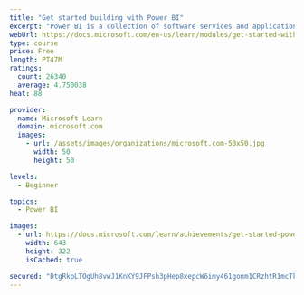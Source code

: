 ```yaml
---
title: "Get started building with Power BI"
excerpt: "Power BI is a collection of software services and applications that let you connect to all sorts of data sources and create compelling visuals and reports. You can benefit from receiving those reports, or you can share them with others inside or outside your organization. Learn the basics of Power BI, how its services and applications work together, and how they can be used to create or experience compelling visuals and analytics based on your data."
webUrl: https://docs.microsoft.com/en-us/learn/modules/get-started-with-power-bi/
type: course
price: Free
length: PT47M
ratings:
  count: 26340
  average: 4.750038
heat: 88

provider:
  name: Microsoft Learn
  domain: microsoft.com
  images:
    - url: /assets/images/organizations/microsoft.com-50x50.jpg
      width: 50
      height: 50

levels:
  - Beginner

topics:
  - Power BI

images:
  - url: https://docs.microsoft.com/learn/achievements/get-started-power-bi-social.png
    width: 643
    height: 322
    isCached: true

secured: "DtgRkpLTOgUh8vwJ1KnKY9JFPsh3pHep8xepcW6imy461gonm1CRzhtR1mcTk7cl9dEcqFTT98toxNv9yXBW3j5n1QuC25aeGXH5iRzPqj1M6SmuSlouPwh9QgwRtNfSIHB1CiANm5aMlcndcRWvVxcknbHqeEE/tgVaMdmPTBuoRzEflN5qNBh6qzr87eW2nhRbd5S6bUZ0VkXyB6DEeLEiXLMUJD5uLwb2Bef/o0T7a6LkLiRdRSPGhInEq+BiHKTKts/jQMIUeEMNwOzOXee+7DXhy3OiZJx08gV2cKvaiQ//EtBe34Dxv1UbKKTBynvnBkCQ2/GPfInwINuqUubpftXgF7g9u4VPxhdlF0i/oOIyCUpY30RsnxO2I+QQSu+3iodNrjLVZxoyxkYIkQWQ7TMaFFeTPj/sM7LUsjqyVKFqL3MrkRXEoetJ6+ey;gzgAHbJVMbRwOswc3MVAgQ=="
---
```


